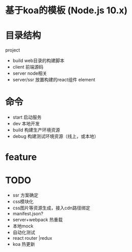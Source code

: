 

# 基于koa的模板 (Node.js 10.x)


# 目录结构

project

* build web目录的构建脚本
* client 前端源码
* server node相关
* server/ssr 放置构建的react组件 element

# 命令

* start 启动服务
* dev 本地开发
* build 构建生产环境资源
* debug 构建测试环境资源（线上，或本地）

# feature


# TODO

* ssr 方案确定
* css模块化
* css图片等资源生成，接入cdn路径绑定
* manifest.json?
* server+webpack 热重载
* 本地mock
* 自动化测试
* react router |redux
* koa 热更新

